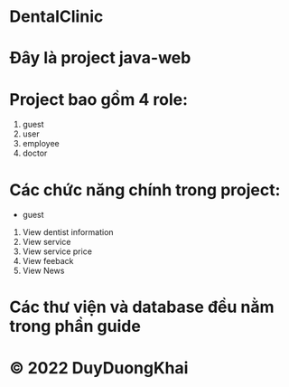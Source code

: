 # DentalClinic
# Đây là project java-web 
# Project bao gồm 4 role: 
1. guest 
2. user
3. employee
4. doctor
# Các chức năng chính trong project: 
- guest 
1. View dentist information
2. View service
3. View service price
4. View feeback
5. View News
# Các thư viện và database đều nằm trong phần guide 
# © 2022 DuyDuongKhai

